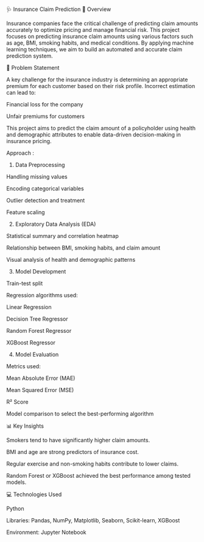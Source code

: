 🩺 Insurance Claim Prediction
📘 Overview

Insurance companies face the critical challenge of predicting claim amounts accurately to optimize pricing and manage financial risk. This project focuses on predicting insurance claim amounts using various factors such as age, BMI, smoking habits, and medical conditions. By applying machine learning techniques, we aim to build an automated and accurate claim prediction system.

🎯 Problem Statement

A key challenge for the insurance industry is determining an appropriate premium for each customer based on their risk profile. Incorrect estimation can lead to:

Financial loss for the company

Unfair premiums for customers

This project aims to predict the claim amount of a policyholder using health and demographic attributes to enable data-driven decision-making in insurance pricing.

Approach :
  1. Data Preprocessing
  
  Handling missing values
  
  Encoding categorical variables
  
  Outlier detection and treatment
  
  Feature scaling
  
  2. Exploratory Data Analysis (EDA)
  
  Statistical summary and correlation heatmap
  
  Relationship between BMI, smoking habits, and claim amount
  
  Visual analysis of health and demographic patterns
  
  3. Model Development
  
  Train-test split
  
  Regression algorithms used:
  
  Linear Regression
  
  Decision Tree Regressor
  
  Random Forest Regressor
  
  XGBoost Regressor
  
  4. Model Evaluation
  
  Metrics used:
  
  Mean Absolute Error (MAE)
  
  Mean Squared Error (MSE)
  
  R² Score

Model comparison to select the best-performing algorithm

📊 Key Insights

Smokers tend to have significantly higher claim amounts.

BMI and age are strong predictors of insurance cost.

Regular exercise and non-smoking habits contribute to lower claims.

Random Forest or XGBoost achieved the best performance among tested models.

💻 Technologies Used

Python

Libraries: Pandas, NumPy, Matplotlib, Seaborn, Scikit-learn, XGBoost

Environment: Jupyter Notebook
